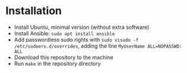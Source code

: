 # Installation
- Install Ubuntu, minimal version (without extra software)
- Install Ansible: `sudo apt install ansible`
- Add passwordless sudo rights with `sudo visudo -f /etc/sudoers.d/overrides`, adding the line `MyUserName ALL=NOPASSWD: ALL`
- Download this repository to the machine
- Run `make` in the repository directory
